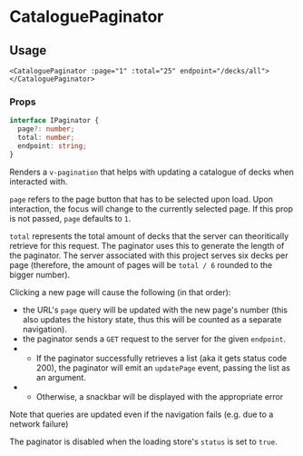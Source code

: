 # CataloguePaginator

## Usage
```vue
<CataloguePaginator :page="1" :total="25" endpoint="/decks/all"></CataloguePaginator>
```

### Props
```typescript
interface IPaginator {
  page?: number;
  total: number;
  endpoint: string;
}
```

Renders a ``v-pagination`` that helps with updating a catalogue of decks when interacted with.

``page`` refers to the page button that has to be selected upon load. Upon interaction, the focus will change to the currently selected page. If this prop is not passed, ``page`` defaults to ``1``.

``total`` represents the total amount of decks that the server can theoritically retrieve for this request. The paginator uses this to generate the length of the paginator. The server associated with this project serves six decks per page (therefore, the amount of pages will be ``total / 6`` rounded to the bigger number).

Clicking a new page will cause the following (in that order):
* the URL's ``page`` query will be updated with the new page's number (this also updates the history state, thus this will be counted as a separate navigation).
* the paginator sends a ``GET`` request to the server for the given ``endpoint``.
* * If the paginator successfully retrieves a list (aka it gets status code 200), the paginator will emit an ``updatePage`` event, passing the list as an argument.
* * Otherwise, a snackbar will be displayed with the appropriate error

Note that queries are updated even if the navigation fails (e.g. due to a network failure)

The paginator is disabled when the loading store's ``status`` is set to ``true``.